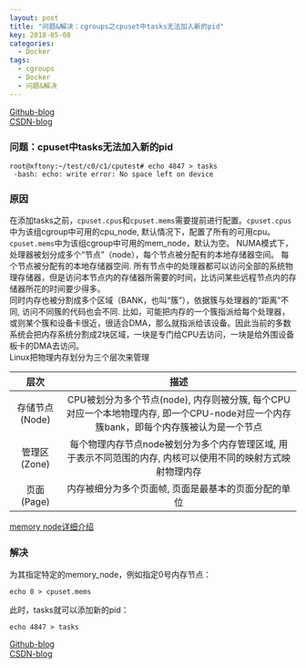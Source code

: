```yaml
---
layout: post
title: "问题&解决：cgroups之cpuset中tasks无法加入新的pid"
key: 2018-05-08
categories:
  - Docker
tags:
  - cgroups
  - Docker
  - 问题&解决
---
```



[Github-blog](https://xftony.github.io/docker/2018/05/08/问题&解决-cgroups之cpuset中tasks无法加入新的pid.html)   
[CSDN-blog](https://blog.csdn.net/xftony)

### 问题：cpuset中tasks无法加入新的pid    

	root@xftony:~/test/c0/c1/cputest# echo 4847 > tasks  
     -bash: echo: write error: No space left on device

### 原因   

在添加tasks之前，`cpuset.cpus`和`cpuset.mems`需要提前进行配置。`cpuset.cpus`中为该组cgroup中可用的cpu_node, 默认情况下，配置了所有的可用cpu。`cpuset.mems`中为该组cgroup中可用的mem_node，默认为空。
NUMA模式下，处理器被划分成多个“节点”（node），每个节点被分配有的本地存储器空间。 每个节点被分配有的本地存储器空间. 所有节点中的处理器都可以访问全部的系统物理存储器，但是访问本节点内的存储器所需要的时间，比访问某些远程节点内的存储器所花的时间要少得多。  
同时内存也被分割成多个区域（BANK，也叫“簇”），依据簇与处理器的“距离”不同, 访问不同簇的代码也会不同. 比如，可能把内存的一个簇指派给每个处理器，或则某个簇和设备卡很近，很适合DMA，那么就指派给该设备。因此当前的多数系统会把内存系统分割成2块区域，一块是专门给CPU去访问，一块是给外围设备板卡的DMA去访问。    
Linux把物理内存划分为三个层次来管理    

|    层次          |   描述   |     
|:--------------:|:---------------:|   
| 存储节点(Node)   | CPU被划分为多个节点(node), 内存则被分簇, 每个CPU对应一个本地物理内存, 即一个CPU-node对应一个内存簇bank，即每个内存簇被认为是一个节点 |      
| 管理区(Zone)	    |每个物理内存节点node被划分为多个内存管理区域, 用于表示不同范围的内存, 内核可以使用不同的映射方式映射物理内存 |  
| 页面(Page)	     | 内存被细分为多个页面帧, 页面是最基本的页面分配的单位　|    

[memory node详细介绍](https://blog.csdn.net/gatieme/article/details/52384075) 

### 解决    

为其指定特定的memory_node，例如指定0号内存节点：    
 
    echo 0 > cpuset.mems

此时，tasks就可以添加新的pid：   

    echo 4847 > tasks 


[Github-blog](https://xftony.github.io/docker/2018/05/08/问题&解决-cgroups之cpuset中tasks无法加入新的pid.html)  
[CSDN-blog](https://blog.csdn.net/xftony)